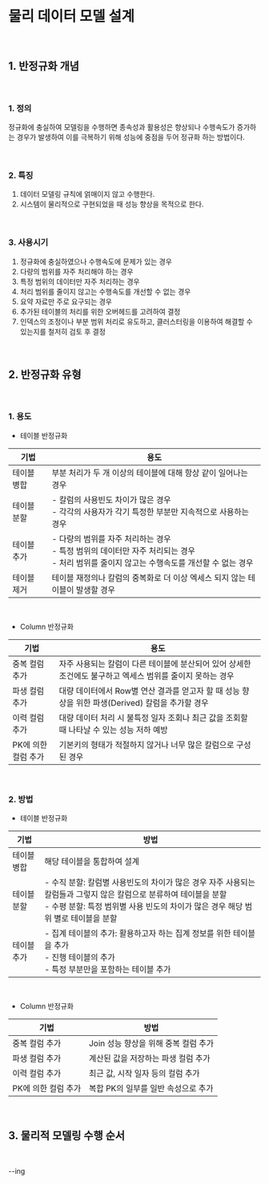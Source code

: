 # 물리 데이터 모델 설계

<br/>

## 1. 반정규화 개념

<br/>

### 1. 정의

정규화에 충실하여 모델링을 수행하면 종속성과 활용성은 향상되나 수행속도가 증가하는 경우가 발생하여 이를 극복하기 위해 성능에 중점을 두어 정규화 하는 방법이다.



<br/>

### 2. 특징

1. 데이터 모델링 규칙에 얽매이지 않고 수행한다.
2. 시스템이 물리적으로 구현되었을 때 성능 향상을 목적으로 한다.



<br/>

### 3. 사용시기

1. 정규화에 충실하였으나 수행속도에 문제가 있는 경우
2. 다량의 범위를 자주 처리해야 하는 경우
3. 특정 범위의 데이터만 자주 처리하는 경우
4. 처리 범위를 줄이지 않고는 수행속도를 개선할 수 없는 경우
5. 요약 자료만 주로 요구되는 경우
6. 추가된 테이블의 처리를 위한 오버헤드를 고려하여 결정
7. 인덱스의 조정이나 부분 범위 처리로 유도하고, 클러스터링을 이용하여 해결할 수 있는지를 철저히 검토 후 결정



<br/>

## 2. 반정규화 유형

<br/>

### 1. 용도

- 테이블 반정규화

| 기법        | 용도                                                         |
| ----------- | ------------------------------------------------------------ |
| 테이블 병합 | 부분 처리가 두 개 이상의 테이블에 대해 항상 같이 일어나는 경우 |
| 테이블 분할 | - 칼럼의 사용빈도 차이가 많은 경우<br />- 각각의 사용자가 각기 특정한 부분만 지속적으로 사용하는 경우 |
| 테이블 추가 | - 다량의 범위를 자주 처리하는 경우<br />- 특정 범위의 데이터만 자주 처리되는 경우<br />- 처리 범위를 줄이지 않고는 수행속도를 개선할 수 없는 경우 |
| 테이블 제거 | 테이블 재정의나 칼럼의 중복화로 더 이상 엑세스 되지 않는 테이블이 발생할 경우 |



<br/>

- Column 반정규화

| 기법                | 용도                                                         |
| ------------------- | ------------------------------------------------------------ |
| 중복 컬럼 추가      | 자주 사용되는 칼럼이 다른 테이블에 분산되어 있어 상세한 조건에도 불구하고 엑세스 범위를 줄이지 못하는 경우 |
| 파생 컬럼 추가      | 대량 데이터에서 Row별 연산 결과를 얻고자 할 때 성능 향상을 위한 파생(Derived) 칼럼을 추가할 경우 |
| 이력 컬럼 추가      | 대량 데이터 처리 시 불특정 일자 조회나 최근 값을 조회할 때 나타날 수 있는 성능 저하 예방 |
| PK에 의한 컬럼 추가 | 기본키의 형태가 적절하지 않거나 너무 많은 칼럼으로 구성된 경우 |



<br/>

### 2. 방법

- 테이블 반정규화

| 기법        | 방법                                                         |
| ----------- | ------------------------------------------------------------ |
| 테이블 병합 | 해당 테이블을 통합하여 설계                                  |
| 테이블 분할 | - 수직 분할: 칼럼별 사용빈도의 차이가 많은 경우 자주 사용되는 칼럼들과 그렇지 않은 칼럼으로 분류하여 테이블을 분할<br />- 수평 분할: 특정 범위별 사용 빈도의 차이가 많은 경우 해당 범위 별로 테이블을 분할 |
| 테이블 추가 | - 집계 테이블의 추가: 활용하고자 하는 집계 정보를 위한 테이블을 추가<br />- 진행 테이블의 추가<br />- 특정 부분만을 포함하는 테이블 추가 |



<br/>

- Column 반정규화

| 기법                | 방법                                 |
| ------------------- | ------------------------------------ |
| 중복 컬럼 추가      | Join 성능 향상을 위해 중복 컬럼 추가 |
| 파생 컬럼 추가      | 계산된 값을 저장하는 파생 컬럼 추가  |
| 이력 컬럼 추가      | 최근 값, 시작 일자 등의 컬럼 추가    |
| PK에 의한 컬럼 추가 | 복합 PK의 일부를 일반 속성으로 추가  |



<br/>

## 3. 물리적 모델링 수행 순서

<br/>

--ing







<br/><br/>